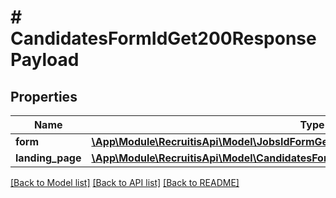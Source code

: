 # # CandidatesFormIdGet200ResponsePayload

## Properties

Name | Type | Description | Notes
------------ | ------------- | ------------- | -------------
**form** | [**\App\Module\RecruitisApi\Model\JobsIdFormGet200ResponsePayload**](JobsIdFormGet200ResponsePayload.md) |  | [optional]
**landing_page** | [**\App\Module\RecruitisApi\Model\CandidatesFormIdGet200ResponsePayloadLandingPage**](CandidatesFormIdGet200ResponsePayloadLandingPage.md) |  | [optional]

[[Back to Model list]](../../README.md#models) [[Back to API list]](../../README.md#endpoints) [[Back to README]](../../README.md)
